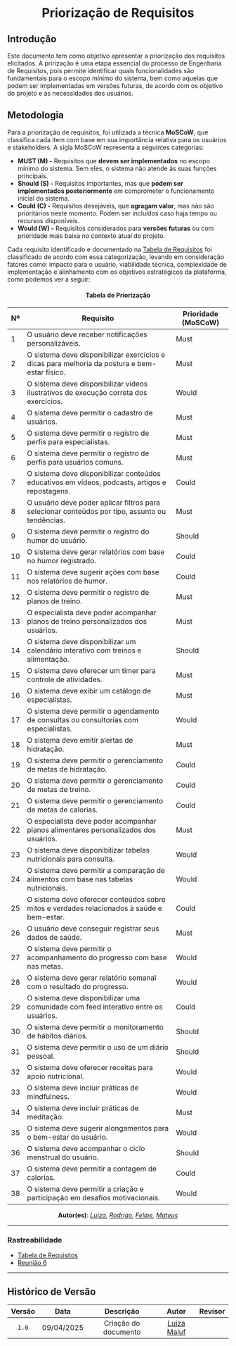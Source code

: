 <center>

# __Priorização de Requisitos__

</center>

## __Introdução__

Este documento tem como objetivo apresentar a priorização dos requisitos elicitados. A prirização é uma etapa essencial do processo de Engenharia de Requisitos, pois permite identificar quais funcionalidades são fundamentais para o escopo mínimo do sistema, bem como aquelas que podem ser implementadas em versões futuras, de acordo com os objetivo do projeto e as necessidades dos usuários.

## __Metodologia__

Para a priorização de requisitos, foi utilizada a técnica **MoSCoW**, que classifica cada item com base em sua importância relativa para os usuários e stakeholders. A sigla MoSCoW representa a seguintes categorias:

- **MUST (M) -** Requisitos que **devem ser implementados** no escopo mínimo do sistema. Sem eles, o sistema não atende às suas funções principais.
- **Should (S) -** Requisitos importantes, mas que **podem ser implementados posteriormente** em comprometer o funcionamento inicial do sistema.
- **Could (C) -** Requisitos desejáveis, que **agragam valor**, mas não são prioritários neste momento. Podem ser incluídos caso haja tempo ou recursos disponíveis.
- **Would (W) -** Requisitos considerados para **versões futuras** ou com prioridade mais baixa no contexto atual do projeto.

Cada requisito identificado e documentado na [Tabela de Requisitos](../Base/1.5.6.Tabela-Requisitos.md#tabela-de-requisitos-do-projeto) foi classificado de acordo com essa categorização, levando em consideração fatores como: impacto para o usuário, viabilidade técnica, complexidade de implementação e alinhamento com os objetivos estratégicos da plataforma, como podemos ver a seguir:

<center>

#### __Tabela de Priorização__

| **Nº** | **Requisito**                                                                                             | **Prioridade (MoSCoW)** |
|-------|------------------------------------------------------------------------------------------------------------|--------------------------|
| 1     | O usuário deve receber notificações personalizáveis.                                                       | Must                     |
| 2     | O sistema deve disponibilizar exercícios e dicas para melhoria da postura e bem-estar físico.              | Must                     |
| 3     | O sistema deve disponibilizar vídeos ilustrativos de execução correta dos exercícios.                      | Would                    |
| 4     | O sistema deve permitir o cadastro de usuários.                                                            | Must                     |
| 5     | O sistema deve permitir o registro de perfis para especialistas.                                           | Must                     |
| 6     | O sistema deve permitir o registro de perfis para usuários comuns.                                         | Must                     |
| 7     | O sistema deve disponibilizar conteúdos educativos em vídeos, podcasts, artigos e repostagens.             | Could                    |
| 8     | O usuário deve poder aplicar filtros para selecionar conteúdos por tipo, assunto ou tendências.            | Must                     |
| 9     | O sistema deve permitir o registro do humor do usuário.                                                    | Should                   |
| 10    | O sistema deve gerar relatórios com base no humor registrado.                                              | Could                    |
| 11    | O sistema deve sugerir ações com base nos relatórios de humor.                                             | Could                    |
| 12    | O sistema deve permitir o registro de planos de treino.                                                    | Must                     |
| 13    | O especialista deve poder acompanhar planos de treino personalizados dos usuários.                         | Must                     |
| 14    | O sistema deve disponibilizar um calendário interativo com treinos e alimentação.                          | Should                   |
| 15    | O sistema deve oferecer um timer para controle de atividades.                                              | Must                     |
| 16    | O sistema deve exibir um catálogo de especialistas.                                                        | Must                     |
| 17    | O sistema deve permitir o agendamento de consultas ou consultorias com especialistas.                      | Would                    |
| 18    | O sistema deve emitir alertas de hidratação.                                                               | Must                     |
| 19    | O sistema deve permitir o gerenciamento de metas de hidratação.                                            | Could                    |
| 20    | O sistema deve permitir o gerenciamento de metas de treino.                                                | Could                    |
| 21    | O sistema deve permitir o gerenciamento de metas de calorias.                                              | Could                    |
| 22    | O especialista deve poder acompanhar planos alimentares personalizados dos usuários.                       | Must                     |
| 23    | O sistema deve disponibilizar tabelas nutricionais para consulta.                                          | Would                    |
| 24    | O sistema deve permitir a comparação de alimentos com base nas tabelas nutricionais.                       | Would                    |
| 25    | O sistema deve oferecer conteúdos sobre mitos e verdades relacionados à saúde e bem-estar.                 | Could                    |
| 26    | O usuário deve conseguir registrar seus dados de saúde.                                                    | Must                     |
| 27    | O sistema deve permitir o acompanhamento do progresso com base nas metas.                                  | Would                    |
| 28    | O sistema deve gerar relatório semanal com o resultado do progresso.                                       | Would                    |
| 29    | O sistema deve disponibilizar uma comunidade com feed interativo entre os usuários.                        | Could                    |
| 30    | O sistema deve permitir o monitoramento de hábitos diários.                                                | Should                   |
| 31    | O sistema deve permitir o uso de um diário pessoal.                                                        | Should                   |
| 32    | O sistema deve oferecer receitas para apoio nutricional.                                                   | Would                    |
| 33    | O sistema deve incluir práticas de mindfulness.                                                            | Would                    |
| 34    | O sistema deve incluir práticas de meditação.                                                              | Must                     |
| 35    | O sistema deve sugerir alongamentos para o bem-estar do usuário.                                           | Would                    |
| 36    | O sistema deve acompanhar o ciclo menstrual do usuário.                                                    | Should                   |
| 37    | O sistema deve permitir a contagem de calorias.                                                            | Could                    |
| 38    | O sistema deve permitir a criação e participação em desafios motivacionais.                                | Would                    |

**Autor(es)**: _[Luiza](), [Rodrigo](), [Felipe](), [Mateus]()_

</center>

---
### **Rastreabilidade**

- [Tabela de Requisitos](../Base/1.5.6.Tabela-Requisitos.md#tabela-de-requisitos-do-projeto)
- [Reunião 6](../Projeto/Iniciativas%20Extras/ata_06.md)

---

## Histórico de Versão

| Versão | Data | Descrição | Autor | Revisor
|:-:|:-:|:-:|:-:|:-:|
|`1.0`| 09/04/2025 | Criação do documento| [Luiza Maluf](https://github.com/LuizaMaluf)|  |
